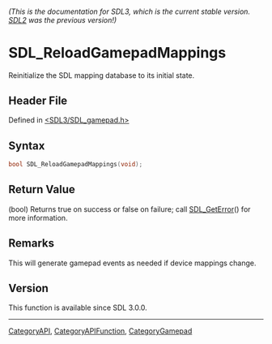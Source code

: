 ###### (This is the documentation for SDL3, which is the current stable version. [SDL2](https://wiki.libsdl.org/SDL2/) was the previous version!)
# SDL_ReloadGamepadMappings

Reinitialize the SDL mapping database to its initial state.

## Header File

Defined in [<SDL3/SDL_gamepad.h>](https://github.com/libsdl-org/SDL/blob/main/include/SDL3/SDL_gamepad.h)

## Syntax

```c
bool SDL_ReloadGamepadMappings(void);
```

## Return Value

(bool) Returns true on success or false on failure; call
[SDL_GetError](SDL_GetError)() for more information.

## Remarks

This will generate gamepad events as needed if device mappings change.

## Version

This function is available since SDL 3.0.0.

----
[CategoryAPI](CategoryAPI), [CategoryAPIFunction](CategoryAPIFunction), [CategoryGamepad](CategoryGamepad)

